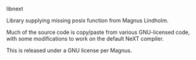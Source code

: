 libnext

Library supplying missing posix function from Magnus Lindholm.

Much of the source code is copy/paste from various GNU-licensed code, with some modifications
to work on the default NeXT compiler.

This is released under a GNU license per Magnus.
